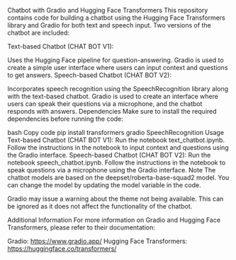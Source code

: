 Chatbot with Gradio and Hugging Face Transformers
This repository contains code for building a chatbot using the Hugging Face Transformers library and Gradio for both text and speech input. Two versions of the chatbot are included:

Text-based Chatbot (CHAT BOT V1):

Uses the Hugging Face pipeline for question-answering.
Gradio is used to create a simple user interface where users can input context and questions to get answers.
Speech-based Chatbot (CHAT BOT V2):

Incorporates speech recognition using the SpeechRecognition library along with the text-based chatbot.
Gradio is used to create an interface where users can speak their questions via a microphone, and the chatbot responds with answers.
Dependencies
Make sure to install the required dependencies before running the code:

bash
Copy code
pip install transformers gradio SpeechRecognition
Usage
Text-based Chatbot (CHAT BOT V1):
Run the notebook text_chatbot.ipynb.
Follow the instructions in the notebook to input context and questions using the Gradio interface.
Speech-based Chatbot (CHAT BOT V2):
Run the notebook speech_chatbot.ipynb.
Follow the instructions in the notebook to speak questions via a microphone using the Gradio interface.
Note
The chatbot models are based on the deepset/roberta-base-squad2 model. You can change the model by updating the model variable in the code.

Gradio may issue a warning about the theme not being available. This can be ignored as it does not affect the functionality of the chatbot.

Additional Information
For more information on Gradio and Hugging Face Transformers, please refer to their documentation:

Gradio: https://www.gradio.app/
Hugging Face Transformers: https://huggingface.co/transformers/
